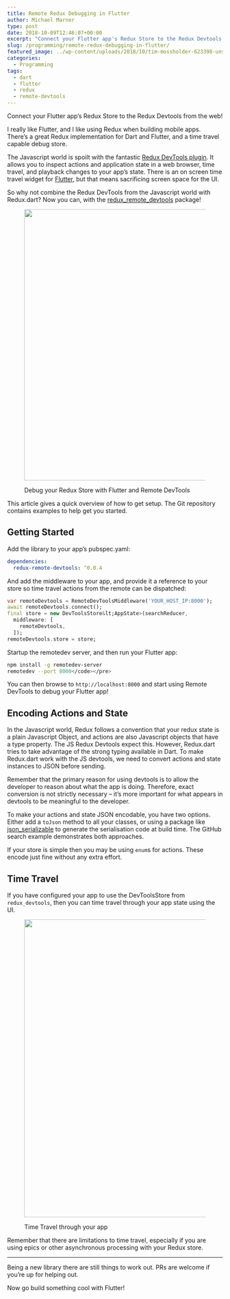 ```yaml
---
title: Remote Redux Debugging in Flutter
author: Michael Marner
type: post
date: 2018-10-09T12:46:07+00:00
excerpt: "Connect your Flutter app's Redux Store to the Redux Devtools from the web!"
slug: /programming/remote-redux-debugging-in-flutter/
featured_image: ../wp-content/uploads/2018/10/tim-mossholder-623398-unsplash-1.jpg
categories:
  - Programming
tags:
  - dart
  - flutter
  - redux
  - remote-devtools
---
```


Connect your Flutter app&#8217;s Redux Store to the Redux Devtools from the web!

I really like Flutter, and I like using Redux when building mobile apps. There&#8217;s a great Redux implementation for Dart and Flutter, and a time travel capable debug store.

The Javascript world is spoilt with the fantastic [Redux DevTools plugin][1]. It allows you to inspect actions and application state in a web browser, time travel, and playback changes to your app&#8217;s state. There is an on screen time travel widget for [Flutter][2], but that means sacrificing screen space for the UI.

So why not combine the Redux DevTools from the Javascript world with Redux.dart? Now you can, with the [redux_remote_devtools][3] package!<figure class="wp-block-image">

<img loading="lazy" width="1024" height="632" src="https://www.20papercups.net/wp-content/uploads/2018/10/DartReduxDemo.gif" alt="" class="wp-image-945" /> <figcaption>Debug your Redux Store with Flutter and Remote DevTools</figcaption></figure>

This article gives a quick overview of how to get setup. The Git repository contains examples to help get you started.

## Getting Started

Add the library to your app&#8217;s pubspec.yaml:

```yaml
dependencies:
  redux-remote-devtools: ^0.0.4
```

And add the middleware to your app, and provide it a reference to your store so time travel actions from the remote can be dispatched:

```dart
var remoteDevtools = RemoteDevToolsMiddleware('YOUR_HOST_IP:8000');
await remoteDevtools.connect();
final store = new DevToolsStore&lt;AppState>(searchReducer,
  middleware: [
    remoteDevtools,
  ]);
remoteDevtools.store = store;
```

Startup the remotedev server, and then run your Flutter app:

```bash
npm install -g remotedev-server
remotedev --port 8000</code></pre>
```

You can then browse to `http://localhost:8000` and start using Remote DevTools to debug your Flutter app!

## Encoding Actions and State

In the Javascript world, Redux follows a convention that your redux state is a plain Javascript Object, and actions are also Javascript objects that have a type property. The JS Redux Devtools expect this. However, Redux.dart tries to take advantage of the strong typing available in Dart. To make Redux.dart work with the JS devtools, we need to convert actions and state instances to JSON before sending.

Remember that the primary reason for using devtools is to allow the developer to reason about what the app is doing. Therefore, exact conversion is not strictly necessary &#8211; it&#8217;s more important for what appears in devtools to be meaningful to the developer.

To make your actions and state JSON encodable, you have two options. Either add a `toJson` method to all your classes, or using a package like [json_serializable][4] to generate the serialisation code at build time. The GitHub search example demonstrates both approaches.

If your store is simple then you may be using `enum`s for actions. These encode just fine without any extra effort.

## Time Travel

If you have configured your app to use the DevToolsStore from `redux_devtools`, then you can time travel through your app state using the UI. <figure class="wp-block-image">

<img loading="lazy" width="1280" height="694" src="https://www.20papercups.net/wp-content/uploads/2018/10/FlutterRemoteDevTimeTravel.gif" alt="" class="wp-image-944" /> <figcaption>Time Travel through your app</figcaption></figure>

Remember that there are limitations to time travel, especially if you are using epics or other asynchronous processing with your Redux store.

<hr class="wp-block-separator" />

Being a new library there are still things to work out. PRs are welcome if you&#8217;re up for helping out.

Now go build something cool with Flutter!

[1]: http://extension.remotedev.io/
[2]: https://pub.dartlang.org/packages/flutter_redux_dev_tools
[3]: https://github.com/MichaelMarner/dart-redux-remote-devtools
[4]: https://pub.dartlang.org/packages/json_serializable
